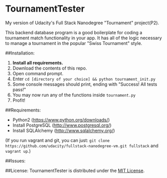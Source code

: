 # TournamentTester
My version of Udacity's Full Stack Nanodegree "Tournament" project(P2).

This backend database program  is a good boilerplate for coding a
tournament match functionality in your app. It has all of the logic
necessary to manage a tournament in the popular "Swiss Tournament" style.

##Installation:
  1. **Install all requirements.**
  2. Download the contents of this repo.
  3. Open command prompt.
  4. Enter `cd [directory of your choice] && python tournament_init.py`
  5. Some console messages should print, ending with "Success! All tests pass!"
  6. You may now run any of the functions inside `tournament.py`
  7. Profit!

##Requirements:
  * Python2 (https://www.python.org/downloads/)
  * Install PostgreSQL (http://www.postgresql.org/)
  * Install SQLAlchemy (http://www.sqlalchemy.org/)
  
  (If you run vagrant and git, you can just:
   `git clone https://github.com/udacity/fullstack-nanodegree-vm.git fullstack`
   and `vagrant up`.)

##Issues:

##License:
  TournamentTester is distributed under the <a href="http://opensource.org/licenses/MIT">MIT License</a>.
